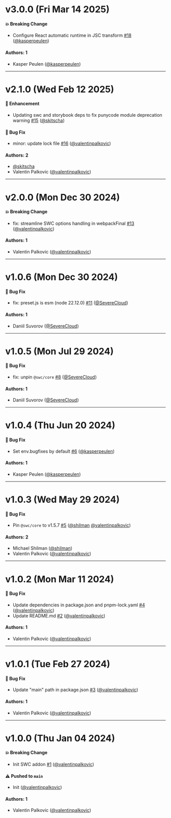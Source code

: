 # v3.0.0 (Fri Mar 14 2025)

#### 💥 Breaking Change

- Configure React automatic runtime in JSC transform [#18](https://github.com/storybookjs/addon-webpack5-compiler-swc/pull/18) ([@kasperpeulen](https://github.com/kasperpeulen))

#### Authors: 1

- Kasper Peulen ([@kasperpeulen](https://github.com/kasperpeulen))

---

# v2.1.0 (Wed Feb 12 2025)

#### 🚀 Enhancement

- Updating swc and storybook deps to fix punycode module deprecation warning [#15](https://github.com/storybookjs/addon-webpack5-compiler-swc/pull/15) ([@skitscha](https://github.com/skitscha))

#### 🐛 Bug Fix

- minor: update lock file [#16](https://github.com/storybookjs/addon-webpack5-compiler-swc/pull/16) ([@valentinpalkovic](https://github.com/valentinpalkovic))

#### Authors: 2

- [@skitscha](https://github.com/skitscha)
- Valentin Palkovic ([@valentinpalkovic](https://github.com/valentinpalkovic))

---

# v2.0.0 (Mon Dec 30 2024)

#### 💥 Breaking Change

- fix: streamline SWC options handling in webpackFinal [#13](https://github.com/storybookjs/addon-webpack5-compiler-swc/pull/13) ([@valentinpalkovic](https://github.com/valentinpalkovic))

#### Authors: 1

- Valentin Palkovic ([@valentinpalkovic](https://github.com/valentinpalkovic))

---

# v1.0.6 (Mon Dec 30 2024)

#### 🐛 Bug Fix

- fix: preset.js is esm (node 22.12.0) [#11](https://github.com/storybookjs/addon-webpack5-compiler-swc/pull/11) ([@SevereCloud](https://github.com/SevereCloud))

#### Authors: 1

- Daniil Suvorov ([@SevereCloud](https://github.com/SevereCloud))

---

# v1.0.5 (Mon Jul 29 2024)

#### 🐛 Bug Fix

- fix: unpin `@swc/core` [#8](https://github.com/storybookjs/addon-webpack5-compiler-swc/pull/8) ([@SevereCloud](https://github.com/SevereCloud))

#### Authors: 1

- Daniil Suvorov ([@SevereCloud](https://github.com/SevereCloud))

---

# v1.0.4 (Thu Jun 20 2024)

#### 🐛 Bug Fix

- Set env.bugfixes by default [#6](https://github.com/storybookjs/addon-webpack5-compiler-swc/pull/6) ([@kasperpeulen](https://github.com/kasperpeulen))

#### Authors: 1

- Kasper Peulen ([@kasperpeulen](https://github.com/kasperpeulen))

---

# v1.0.3 (Wed May 29 2024)

#### 🐛 Bug Fix

- Pin `@swc/core` to v1.5.7 [#5](https://github.com/storybookjs/addon-webpack5-compiler-swc/pull/5) ([@shilman](https://github.com/shilman) [@valentinpalkovic](https://github.com/valentinpalkovic))

#### Authors: 2

- Michael Shilman ([@shilman](https://github.com/shilman))
- Valentin Palkovic ([@valentinpalkovic](https://github.com/valentinpalkovic))

---

# v1.0.2 (Mon Mar 11 2024)

#### 🐛 Bug Fix

- Update dependencies in package.json and pnpm-lock.yaml [#4](https://github.com/storybookjs/addon-webpack5-compiler-swc/pull/4) ([@valentinpalkovic](https://github.com/valentinpalkovic))
- Update README.md [#2](https://github.com/storybookjs/addon-webpack5-compiler-swc/pull/2) ([@valentinpalkovic](https://github.com/valentinpalkovic))

#### Authors: 1

- Valentin Palkovic ([@valentinpalkovic](https://github.com/valentinpalkovic))

---

# v1.0.1 (Tue Feb 27 2024)

#### 🐛 Bug Fix

- Update "main" path in package.json [#3](https://github.com/storybookjs/addon-webpack5-compiler-swc/pull/3) ([@valentinpalkovic](https://github.com/valentinpalkovic))

#### Authors: 1

- Valentin Palkovic ([@valentinpalkovic](https://github.com/valentinpalkovic))

---

# v1.0.0 (Thu Jan 04 2024)

#### 💥 Breaking Change

- Init SWC addon [#1](https://github.com/storybookjs/addon-webpack5-compiler-swc/pull/1) ([@valentinpalkovic](https://github.com/valentinpalkovic))

#### ⚠️ Pushed to `main`

- Init ([@valentinpalkovic](https://github.com/valentinpalkovic))

#### Authors: 1

- Valentin Palkovic ([@valentinpalkovic](https://github.com/valentinpalkovic))
